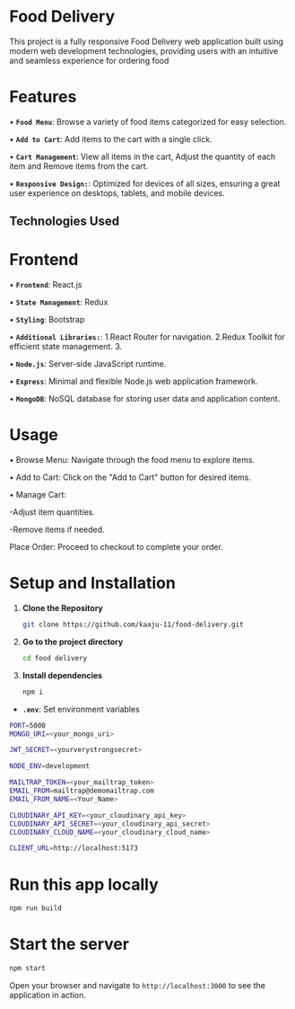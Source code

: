 # Food Delivery

This project is a fully responsive Food Delivery web application built using modern web development technologies, providing users with an intuitive and seamless experience for ordering food

# Features

• **` Food Menu `**: Browse a variety of food items categorized for easy selection.

• **` Add to Cart `**: Add items to the cart with a single click.

• **` Cart Management `**: View all items in the cart, Adjust the quantity of each item and Remove items from the cart.

• **` Responsive Design: `**: Optimized for devices of all sizes, ensuring a great user experience on desktops, tablets, and mobile devices.

## Technologies Used

# Frontend

• **` Frontend `**: React.js

• **` State Management `**: Redux

• **` Styling `**: Bootstrap

• **` Additional Libraries: `**: 
1.React Router for navigation.
2.Redux Toolkit for efficient state management.
3.


• **` Node.js `**: Server-side JavaScript runtime.

• **` Express `**: Minimal and flexible Node.js web application framework.

• **` MongoDB `**: NoSQL database for storing user data and application content.


# Usage

• Browse Menu: Navigate through the food menu to explore items.

• Add to Cart: Click on the "Add to Cart" button for desired items.

• Manage Cart:

-Adjust item quantities.

-Remove items if needed.

Place Order: Proceed to checkout to complete your order.

# Setup and Installation

1. **Clone the Repository**
    ```bash
    git clone https://github.com/kaaju-11/food-delivery.git
    ```
2. **Go to the project directory**
   ```bash
   cd food delivery
   ```
3. **Install dependencies**
   ```bash
   npm i
   ```

- **`.env`**: Set environment variables

```bash
PORT=5000
MONGO_URI=<your_mongo_uri>

JWT_SECRET=<yourverystrongsecret>

NODE_ENV=development

MAILTRAP_TOKEN=<your_mailtrap_token>
EMAIL_FROM=mailtrap@demomailtrap.com
EMAIL_FROM_NAME=<Your_Name>

CLOUDINARY_API_KEY=<your_cloudinary_api_key>
CLOUDINARY_API_SECRET=<your_cloudinary_api_secret>
CLOUDINARY_CLOUD_NAME=<your_cloudinary_cloud_name>

CLIENT_URL=http://localhost:5173
```
# Run this app locally
```bash
npm run build
```
# Start the server
```bash
npm start
```
  
Open your browser and navigate to `http://localhost:3000` to see the application in action.

